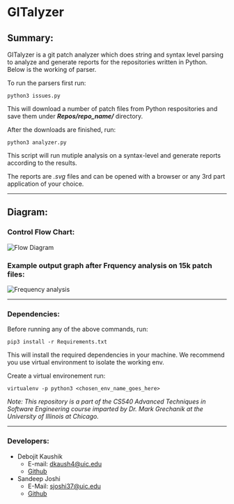 # GITalyzer

##  Summary:
GITalyzer is a git patch analyzer which does string and syntax level parsing to analyze and generate reports for the repositories written in Python. Below is the working of parser. 

To run the parsers first run:

`python3 issues.py`

This will download a number of patch files from Python respositories and save them under ***Repos/repo_name/*** directory.

After the downloads are finished, run:

`python3 analyzer.py`

This script will run mutiple analysis on a syntax-level and generate reports according to the results.

The reports are *.svg* files and can be opened with a browser or any 3rd part application of your choice.

* * *

## Diagram:

### Control Flow Chart:
![Flow Diagram](https://bitbucket.org/sjoshi37/sandeep_joshi_debojit_kaushik_hw2/raw/0a1c895eaf61d6afe5a38d9de452eea573f50689/readme_images/analyzer_flow.svg)

### Example output graph after Frquency analysis on 15k patch files:
![Frequency analysis](https://bitbucket.org/sjoshi37/sandeep_joshi_debojit_kaushik_hw2/raw/7d0f5c85485d305e67a7658ba89e9349c5732305/readme_images/graph.png)

* * *

### Dependencies:
Before running any of the above commands, run:

`pip3 install -r Requirements.txt`

This will install the required dependencies in your machine. We recommend you use virtual environment to isolate the working env.

Create a virtual environement run:

`virtualenv -p python3 <chosen_env_name_goes_here>`

*Note: This repository is a part of the CS540 Advanced Techniques in Software Engineering course imparted by Dr. Mark Grechanik at the University of Illinois at Chicago.*

* * *

### Developers:
* Debojit Kaushik
    * E-mail: dkaush4@uic.edu
    * [Github](https://www.github.com/dkaushik94)
* Sandeep Joshi
    * E-Mail: sjoshi37@uic.edu
    * [Github](https://www.github.com/sandeepjoshi1910)